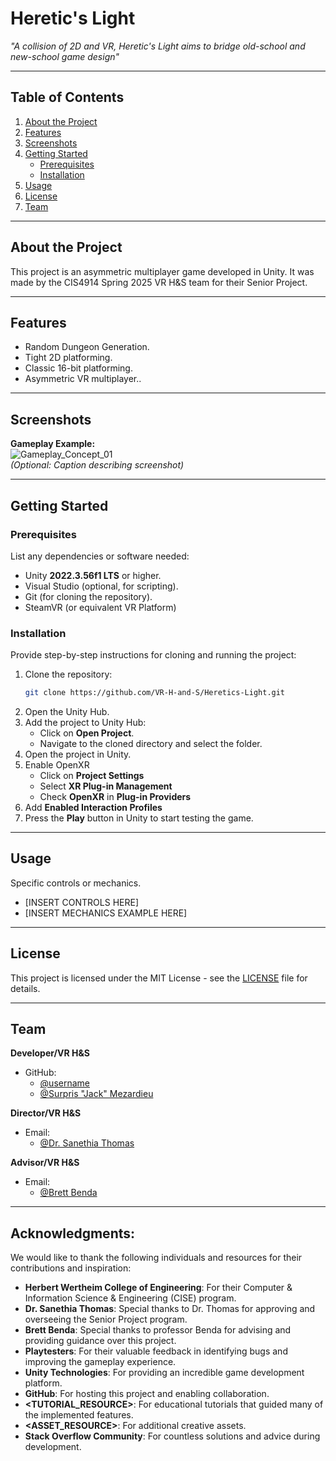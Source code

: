 # **Heretic's Light**
*"A collision of 2D and VR, Heretic's Light aims to bridge old-school and new-school game design"*

---

## **Table of Contents**
1. [About the Project](#about-the-project)  
2. [Features](#features)  
3. [Screenshots](#screenshots)  
4. [Getting Started](#getting-started)  
   - [Prerequisites](#prerequisites)  
   - [Installation](#installation)  
5. [Usage](#usage)  
6. [License](#license)  
7. [Team](#team)  

---

## **About the Project**
This project is an asymmetric multiplayer game developed in Unity. It was made by the CIS4914 Spring 2025 VR H&S team for their Senior Project.

---

## **Features**
- Random Dungeon Generation.
- Tight 2D platforming.
- Classic 16-bit platforming.
- Asymmetric VR multiplayer..

---

## **Screenshots**

**Gameplay Example:**  
![Gameplay_Concept_01](GitHub/imgs/Gameplay_Concept_01.png)  
*(Optional: Caption describing screenshot)*


---

## **Getting Started**

### **Prerequisites**
List any dependencies or software needed:  
- Unity **2022.3.56f1 LTS** or higher.  
- Visual Studio (optional, for scripting).  
- Git (for cloning the repository).  
- SteamVR (or equivalent VR Platform)

### **Installation**
Provide step-by-step instructions for cloning and running the project:

1. Clone the repository:  
   ```bash
   git clone https://github.com/VR-H-and-S/Heretics-Light.git
   ```
2. Open the Unity Hub.  
3. Add the project to Unity Hub:  
   - Click on **Open Project**.  
   - Navigate to the cloned directory and select the folder.  
4. Open the project in Unity.  
5. Enable OpenXR
   - Click on **Project Settings**
   - Select **XR Plug-in Management**
   - Check **OpenXR** in **Plug-in Providers**
6. Add **Enabled Interaction Profiles**
7. Press the **Play** button in Unity to start testing the game.

---

## **Usage**
Specific controls or mechanics.

- [INSERT CONTROLS HERE]
- [INSERT MECHANICS EXAMPLE HERE]

---

## **License**
This project is licensed under the MIT License - see the [LICENSE](LICENSE) file for details.

---

## **Team**
**Developer/VR H&S**  

- GitHub:
  - [@username](https://github.com/username)  
  - [@Surpris "Jack" Mezardieu](https://github.com/EmptySet-Exe)  

**Director/VR H&S**  

- Email:
  - [@Dr. Sanethia Thomas](sanethiat@ufl.edu)  

**Advisor/VR H&S**  

- Email:
  - [@Brett Benda](brett.benda@ufl.edu)  



---

## **Acknowledgments**: 
  We would like to thank the following individuals and resources for their contributions and inspiration:
  - **Herbert Wertheim College of Engineering**: For their Computer & Information Science & Engineering (CISE) program.
  - **Dr. Sanethia Thomas**: Special thanks to Dr. Thomas for approving and overseeing the Senior Project program.
  - **Brett Benda**: Special thanks to professor Benda for advising and providing guidance over this project.
  - **Playtesters**: For their valuable feedback in identifying bugs and improving the gameplay experience.
  - **Unity Technologies**: For providing an incredible game development platform.
  - **GitHub**: For hosting this project and enabling collaboration.  
  - **<TUTORIAL_RESOURCE>**: For educational tutorials that guided many of the implemented features.
  - **<ASSET_RESOURCE>**: For additional creative assets.
  - **Stack Overflow Community**: For countless solutions and advice during development.
